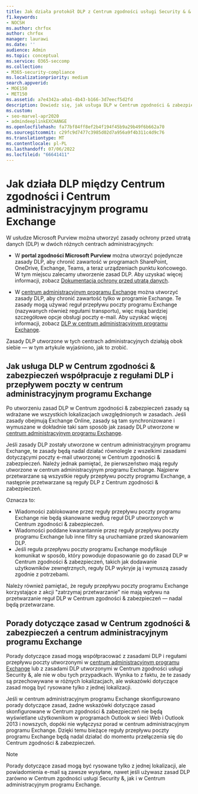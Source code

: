 ```yaml
---
title: Jak działa protokół DLP z Centrum zgodności usługi Security & & Exchange
f1.keywords:
- NOCSH
ms.author: chrfox
author: chrfox
manager: laurawi
ms.date: ''
audience: Admin
ms.topic: conceptual
ms.service: O365-seccomp
ms.collection:
- M365-security-compliance
ms.localizationpriority: medium
search.appverid:
- MOE150
- MET150
ms.assetid: a7e4342a-a0a1-4b43-b166-3d7eecf5d2fd
description: Dowiedz się, jak usługa DLP w Centrum zgodności & zabezpieczeń współpracuje z regułami DLP i przepływem poczty (reguły transportu) w centrum administracyjnym programu Exchange.
ms.custom:
- seo-marvel-apr2020
- admindeeplinkEXCHANGE
ms.openlocfilehash: fa77bf84ff8ef2b4f194f45b9a29b49f6b662a70
ms.sourcegitcommit: c29fc9d7477c3985d02d7a956a9f4b311c4d9c76
ms.translationtype: MT
ms.contentlocale: pl-PL
ms.lasthandoff: 07/06/2022
ms.locfileid: "66641411"
---
```

# <a name="how-dlp-works-between-the-compliance-center-and-exchange-admin-center"></a>Jak działa DLP między Centrum zgodności i Centrum administracyjnym programu Exchange

W usłudze Microsoft Purview można utworzyć zasady ochrony przed utratą danych (DLP) w dwóch różnych centrach administracyjnych:
  
- W **portal zgodności Microsoft Purview** można utworzyć pojedyncze zasady DLP, aby chronić zawartość w programach SharePoint, OneDrive, Exchange, Teams, a teraz urządzeniach punktu końcowego. W tym miejscu zalecamy utworzenie zasad DLP. Aby uzyskać więcej informacji, zobacz [Dokumentacja ochrony przed utratą danych](data-loss-prevention-policies.md).
    
- W <a href="https://go.microsoft.com/fwlink/p/?linkid=2059104" target="_blank">centrum administracyjnym programu Exchange</a> można utworzyć zasady DLP, aby chronić zawartość tylko w programie Exchange. Te zasady mogą używać reguł przepływu poczty programu Exchange (nazywanych również regułami transportu), więc mają bardziej szczegółowe opcje obsługi poczty e-mail. Aby uzyskać więcej informacji, zobacz [DLP w centrum administracyjnym programu Exchange](/exchange/security-and-compliance/data-loss-prevention/data-loss-prevention).
    
Zasady DLP utworzone w tych centrach administracyjnych działają obok siebie — w tym artykule wyjaśniono, jak to zrobić.
 
  
## <a name="how-dlp-in-the-security--compliance-center-works-with-dlp-and-mail-flow-rules-in-the-exchange-admin-center"></a>Jak usługa DLP w Centrum zgodności & zabezpieczeń współpracuje z regułami DLP i przepływem poczty w centrum administracyjnym programu Exchange

Po utworzeniu zasad DLP w Centrum zgodności & zabezpieczeń zasady są wdrażane we wszystkich lokalizacjach uwzględnionych w zasadach. Jeśli zasady obejmują Exchange Online, zasady są tam synchronizowane i wymuszane w dokładnie taki sam sposób jak zasady DLP utworzone w <a href="https://go.microsoft.com/fwlink/p/?linkid=2059104" target="_blank">centrum administracyjnym programu Exchange</a>. 
  
Jeśli zasady DLP zostały utworzone w centrum administracyjnym programu Exchange, te zasady będą nadal działać równolegle z wszelkimi zasadami dotyczącymi poczty e-mail utworzonej w Centrum zgodności & zabezpieczeń. Należy jednak pamiętać, że pierwszeństwo mają reguły utworzone w centrum administracyjnym programu Exchange. Najpierw przetwarzane są wszystkie reguły przepływu poczty programu Exchange, a następnie przetwarzane są reguły DLP z Centrum zgodności & zabezpieczeń.
  
Oznacza to:
  
- Wiadomości zablokowane przez reguły przepływu poczty programu Exchange nie będą skanowane według reguł DLP utworzonych w Centrum zgodności & zabezpieczeń.
- Wiadomości poddane kwarantannie przez reguły przepływu poczty programu Exchange lub inne filtry są uruchamiane przed skanowaniem DLP. 
- Jeśli reguła przepływu poczty programu Exchange modyfikuje komunikat w sposób, który powoduje dopasowanie go do zasad DLP w Centrum zgodności & zabezpieczeń, takich jak dodawanie użytkowników zewnętrznych, reguły DLP wykryje ją i wymuszą zasady zgodnie z potrzebami.
    
Należy również pamiętać, że reguły przepływu poczty programu Exchange korzystające z akcji "zatrzymaj przetwarzanie" nie mają wpływu na przetwarzanie reguł DLP w Centrum zgodności & zabezpieczeń — nadal będą przetwarzane.
  
## <a name="policy-tips-in-the-security--compliance-center-vs-the-exchange-admin-center"></a>Porady dotyczące zasad w Centrum zgodności & zabezpieczeń a centrum administracyjnym programu Exchange

Porady dotyczące zasad mogą współpracować z zasadami DLP i regułami przepływu poczty utworzonymi w <a href="https://go.microsoft.com/fwlink/p/?linkid=2059104" target="_blank">centrum administracyjnym programu Exchange</a> lub z zasadami DLP utworzonymi w Centrum zgodności usługi Security &, ale nie w obu tych przypadkach. Wynika to z faktu, że te zasady są przechowywane w różnych lokalizacjach, ale wskazówki dotyczące zasad mogą być rysowane tylko z jednej lokalizacji.
  
Jeśli w centrum administracyjnym programu Exchange skonfigurowano porady dotyczące zasad, żadne wskazówki dotyczące zasad skonfigurowane w Centrum zgodności & zabezpieczeń nie będą wyświetlane użytkownikom w programach Outlook w sieci Web i Outlook 2013 i nowszych, dopóki nie wyłączysz porad w centrum administracyjnym programu Exchange. Dzięki temu bieżące reguły przepływu poczty programu Exchange będą nadal działać do momentu przełączenia się do Centrum zgodności & zabezpieczeń.
  
>[!Note]
>Porady dotyczące zasad mogą być rysowane tylko z jednej lokalizacji, ale powiadomienia e-mail są zawsze wysyłane, nawet jeśli używasz zasad DLP zarówno w Centrum zgodności usługi Security &, jak i w Centrum administracyjnym programu Exchange.
